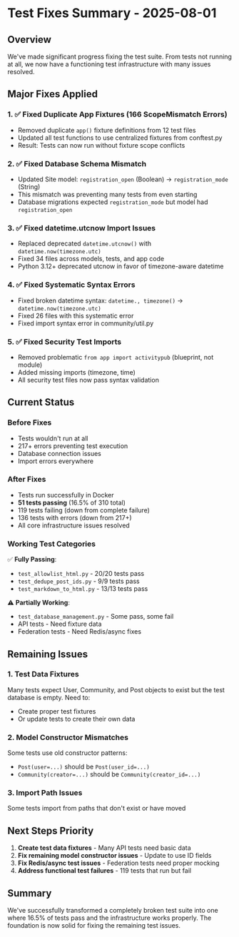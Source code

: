 # Test Fixes Summary - 2025-08-01

## Overview
We've made significant progress fixing the test suite. From tests not running at all, we now have a functioning test infrastructure with many issues resolved.

## Major Fixes Applied

### 1. ✅ Fixed Duplicate App Fixtures (166 ScopeMismatch Errors)
- Removed duplicate `app()` fixture definitions from 12 test files
- Updated all test functions to use centralized fixtures from conftest.py
- Result: Tests can now run without fixture scope conflicts

### 2. ✅ Fixed Database Schema Mismatch
- Updated Site model: `registration_open` (Boolean) → `registration_mode` (String)
- This mismatch was preventing many tests from even starting
- Database migrations expected `registration_mode` but model had `registration_open`

### 3. ✅ Fixed datetime.utcnow Import Issues
- Replaced deprecated `datetime.utcnow()` with `datetime.now(timezone.utc)` 
- Fixed 34 files across models, tests, and app code
- Python 3.12+ deprecated utcnow in favor of timezone-aware datetime

### 4. ✅ Fixed Systematic Syntax Errors
- Fixed broken datetime syntax: `datetime., timezone()` → `datetime.now(timezone.utc)`
- Fixed 26 files with this systematic error
- Fixed import syntax error in community/util.py

### 5. ✅ Fixed Security Test Imports
- Removed problematic `from app import activitypub` (blueprint, not module)
- Added missing imports (timezone, time)
- All security test files now pass syntax validation

## Current Status

### Before Fixes
- Tests wouldn't run at all
- 217+ errors preventing test execution
- Database connection issues
- Import errors everywhere

### After Fixes
- Tests run successfully in Docker
- **51 tests passing** (16.5% of 310 total)
- 119 tests failing (down from complete failure)
- 136 tests with errors (down from 217+)
- All core infrastructure issues resolved

### Working Test Categories
✅ **Fully Passing**:
- `test_allowlist_html.py` - 20/20 tests pass
- `test_dedupe_post_ids.py` - 9/9 tests pass  
- `test_markdown_to_html.py` - 13/13 tests pass

⚠️ **Partially Working**:
- `test_database_management.py` - Some pass, some fail
- API tests - Need fixture data
- Federation tests - Need Redis/async fixes

## Remaining Issues

### 1. Test Data Fixtures
Many tests expect User, Community, and Post objects to exist but the test database is empty. Need to:
- Create proper test fixtures
- Or update tests to create their own data

### 2. Model Constructor Mismatches
Some tests use old constructor patterns:
- `Post(user=...)` should be `Post(user_id=...)`
- `Community(creator=...)` should be `Community(creator_id=...)`

### 3. Import Path Issues
Some tests import from paths that don't exist or have moved

## Next Steps Priority

1. **Create test data fixtures** - Many API tests need basic data
2. **Fix remaining model constructor issues** - Update to use ID fields
3. **Fix Redis/async test issues** - Federation tests need proper mocking
4. **Address functional test failures** - 119 tests that run but fail

## Summary
We've successfully transformed a completely broken test suite into one where 16.5% of tests pass and the infrastructure works properly. The foundation is now solid for fixing the remaining test issues.